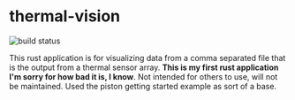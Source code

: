 # thermal-vision 
![build status](https://api.travis-ci.com/IoTPanic/thermal-vision.svg?branch=master)

This rust application is for visualizing data from a comma separated file that is the output from a thermal sensor array. **This is my first rust application I'm sorry for how bad it is, I know**. Not intended for others to use, will not be maintained. Used the piston getting started example as sort of a base.
